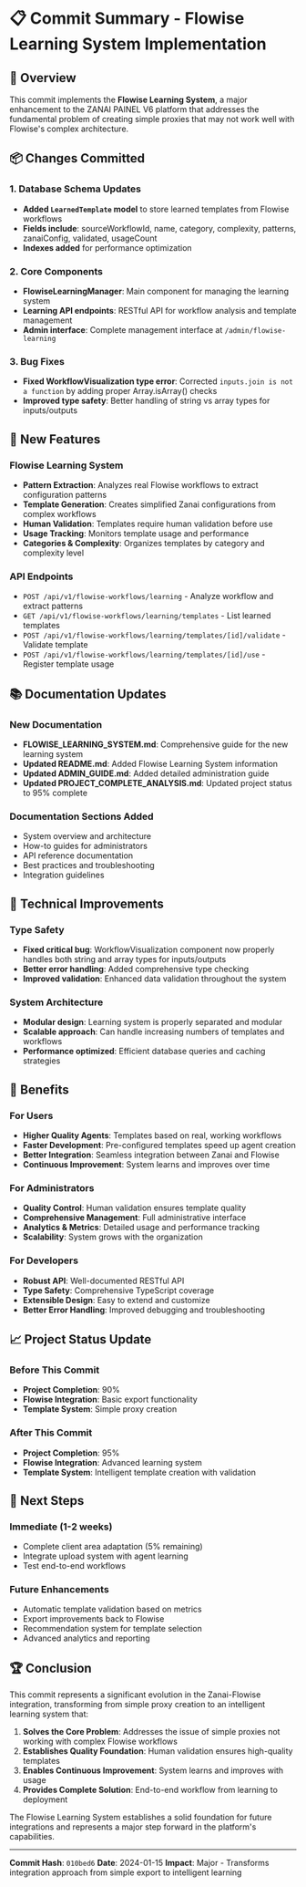 # 📋 Commit Summary - Flowise Learning System Implementation

## 🎯 Overview

This commit implements the **Flowise Learning System**, a major enhancement to the ZANAI PAINEL V6 platform that addresses the fundamental problem of creating simple proxies that may not work well with Flowise's complex architecture.

## 📦 Changes Committed

### 1. Database Schema Updates
- **Added `LearnedTemplate` model** to store learned templates from Flowise workflows
- **Fields include**: sourceWorkflowId, name, category, complexity, patterns, zanaiConfig, validated, usageCount
- **Indexes added** for performance optimization

### 2. Core Components
- **FlowiseLearningManager**: Main component for managing the learning system
- **Learning API endpoints**: RESTful API for workflow analysis and template management
- **Admin interface**: Complete management interface at `/admin/flowise-learning`

### 3. Bug Fixes
- **Fixed WorkflowVisualization type error**: Corrected `inputs.join is not a function` by adding proper Array.isArray() checks
- **Improved type safety**: Better handling of string vs array types for inputs/outputs

## 🚀 New Features

### Flowise Learning System
- **Pattern Extraction**: Analyzes real Flowise workflows to extract configuration patterns
- **Template Generation**: Creates simplified Zanai configurations from complex workflows
- **Human Validation**: Templates require human validation before use
- **Usage Tracking**: Monitors template usage and performance
- **Categories & Complexity**: Organizes templates by category and complexity level

### API Endpoints
- `POST /api/v1/flowise-workflows/learning` - Analyze workflow and extract patterns
- `GET /api/v1/flowise-workflows/learning/templates` - List learned templates
- `POST /api/v1/flowise-workflows/learning/templates/[id]/validate` - Validate template
- `POST /api/v1/flowise-workflows/learning/templates/[id]/use` - Register template usage

## 📚 Documentation Updates

### New Documentation
- **FLOWISE_LEARNING_SYSTEM.md**: Comprehensive guide for the new learning system
- **Updated README.md**: Added Flowise Learning System information
- **Updated ADMIN_GUIDE.md**: Added detailed administration guide
- **Updated PROJECT_COMPLETE_ANALYSIS.md**: Updated project status to 95% complete

### Documentation Sections Added
- System overview and architecture
- How-to guides for administrators
- API reference documentation
- Best practices and troubleshooting
- Integration guidelines

## 🔧 Technical Improvements

### Type Safety
- **Fixed critical bug**: WorkflowVisualization component now properly handles both string and array types for inputs/outputs
- **Better error handling**: Added comprehensive type checking
- **Improved validation**: Enhanced data validation throughout the system

### System Architecture
- **Modular design**: Learning system is properly separated and modular
- **Scalable approach**: Can handle increasing numbers of templates and workflows
- **Performance optimized**: Efficient database queries and caching strategies

## 🎯 Benefits

### For Users
- **Higher Quality Agents**: Templates based on real, working workflows
- **Faster Development**: Pre-configured templates speed up agent creation
- **Better Integration**: Seamless integration between Zanai and Flowise
- **Continuous Improvement**: System learns and improves over time

### For Administrators
- **Quality Control**: Human validation ensures template quality
- **Comprehensive Management**: Full administrative interface
- **Analytics & Metrics**: Detailed usage and performance tracking
- **Scalability**: System grows with the organization

### For Developers
- **Robust API**: Well-documented RESTful API
- **Type Safety**: Comprehensive TypeScript coverage
- **Extensible Design**: Easy to extend and customize
- **Better Error Handling**: Improved debugging and troubleshooting

## 📈 Project Status Update

### Before This Commit
- **Project Completion**: 90%
- **Flowise Integration**: Basic export functionality
- **Template System**: Simple proxy creation

### After This Commit
- **Project Completion**: 95%
- **Flowise Integration**: Advanced learning system
- **Template System**: Intelligent template creation with validation

## 🔄 Next Steps

### Immediate (1-2 weeks)
- Complete client area adaptation (5% remaining)
- Integrate upload system with agent learning
- Test end-to-end workflows

### Future Enhancements
- Automatic template validation based on metrics
- Export improvements back to Flowise
- Recommendation system for template selection
- Advanced analytics and reporting

## 🏆 Conclusion

This commit represents a significant evolution in the Zanai-Flowise integration, transforming from simple proxy creation to an intelligent learning system that:

1. **Solves the Core Problem**: Addresses the issue of simple proxies not working with complex Flowise workflows
2. **Establishes Quality Foundation**: Human validation ensures high-quality templates
3. **Enables Continuous Improvement**: System learns and improves with usage
4. **Provides Complete Solution**: End-to-end workflow from learning to deployment

The Flowise Learning System establishes a solid foundation for future integrations and represents a major step forward in the platform's capabilities.

---

**Commit Hash**: `010bed6`
**Date**: 2024-01-15
**Impact**: Major - Transforms integration approach from simple export to intelligent learning